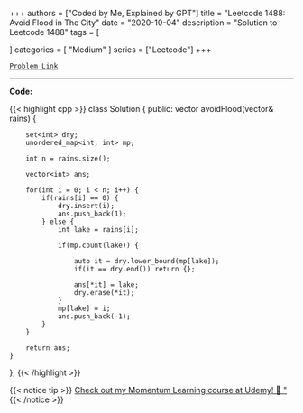 
+++
authors = ["Coded by Me, Explained by GPT"]
title = "Leetcode 1488: Avoid Flood in The City"
date = "2020-10-04"
description = "Solution to Leetcode 1488"
tags = [
    
]
categories = [
    "Medium"
]
series = ["Leetcode"]
+++



[`Problem Link`](https://leetcode.com/problems/avoid-flood-in-the-city/description/)

---

**Code:**

{{< highlight cpp >}}
class Solution {
public:
    vector<int> avoidFlood(vector<int>& rains) {
        
        set<int> dry;
        unordered_map<int, int> mp;
        
        int n = rains.size();
        
        vector<int> ans;
        
        for(int i = 0; i < n; i++) {
            if(rains[i] == 0) {
                dry.insert(i);
                ans.push_back(1);
            } else {
                int lake = rains[i];
                
                if(mp.count(lake)) {
                    
                    auto it = dry.lower_bound(mp[lake]);
                    if(it == dry.end()) return {};
                    
                    ans[*it] = lake;
                    dry.erase(*it);
                }
                mp[lake] = i;
                ans.push_back(-1);
            }
        }

        return ans;
    }
};
{{< /highlight >}}



{{< notice tip >}}
[Check out my Momentum Learning course at Udemy! 🚀 "](https://www.udemy.com/course/blind-75-the-data-structures-and-algorithms-essentials/)
{{< /notice >}}

